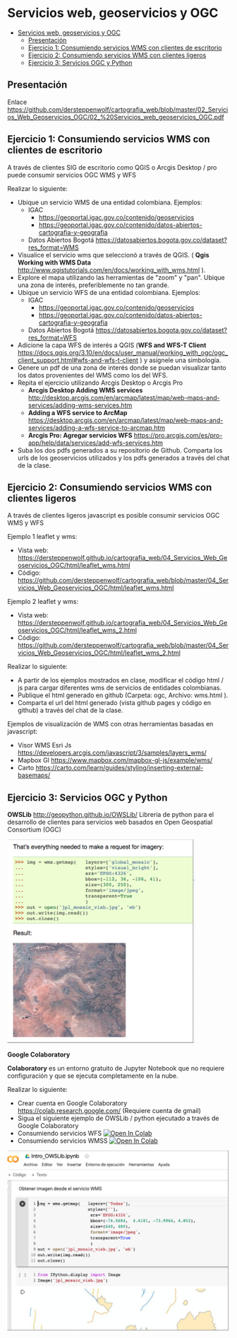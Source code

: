 # Servicios web, geoservicios y OGC

- [Servicios web, geoservicios y OGC](#servicios-web-geoservicios-y-ogc)
  - [Presentación](#presentaci%C3%B3n)
  - [Ejercicio 1: Consumiendo servicios WMS con clientes de escritorio](#ejercicio-1-consumiendo-servicios-wms-con-clientes-de-escritorio)
  - [Ejercicio 2: Consumiendo servicios WMS con clientes ligeros](#ejercicio-2-consumiendo-servicios-wms-con-clientes-ligeros)
  - [Ejercicio 3: Servicios OGC y Python](#ejercicio-3-servicios-ogc-y-python)

## Presentación

Enlace https://github.com/dersteppenwolf/cartografia_web/blob/master/02_Servicios_Web_Geoservicios_OGC/02_%20Servicios_web_geoservicios_OGC.pdf


## Ejercicio 1: Consumiendo servicios WMS con clientes de escritorio

A través de clientes SIG de escritorio como QGIS o Arcgis Desktop / pro puede consumir servicios OGC WMS y WFS

Realizar lo siguiente: 

- Ubique un servicio WMS de una entidad colombiana.  Ejemplos:
  - IGAC
    - https://geoportal.igac.gov.co/contenido/geoservicios 
    - https://geoportal.igac.gov.co/contenido/datos-abiertos-cartografia-y-geografia
  - Datos Abiertos Bogotá https://datosabiertos.bogota.gov.co/dataset?res_format=WMS
- Visualice el servicio wms que seleccionó a través de QGIS.  ( __Qgis Working with WMS Data__ http://www.qgistutorials.com/en/docs/working_with_wms.html  ).  
- Explore el mapa utilizando las herramientas de "zoom" y "pan". Ubique una zona de interés, preferiblemente no tan grande. 
- Ubique un servicio WFS de una entidad colombiana.  Ejemplos:
  - IGAC
    - https://geoportal.igac.gov.co/contenido/geoservicios 
    - https://geoportal.igac.gov.co/contenido/datos-abiertos-cartografia-y-geografia
  - Datos Abiertos Bogotá https://datosabiertos.bogota.gov.co/dataset?res_format=WFS
- Adicione la capa WFS de interés a QGIS (__WFS and WFS-T Client__  https://docs.qgis.org/3.10/en/docs/user_manual/working_with_ogc/ogc_client_support.html#wfs-and-wfs-t-client ) y asígnele una simbología.
- Genere un pdf de una zona de interés donde se puedan visualizar tanto los datos provenientes del WMS como los del WFS.
- Repita el ejercicio utilizando Arcgis Desktop o Arcgis Pro  
  - __Arcgis Desktop Adding WMS services__ http://desktop.arcgis.com/en/arcmap/latest/map/web-maps-and-services/adding-wms-services.htm 
  - __Adding a WFS service to ArcMap__ https://desktop.arcgis.com/en/arcmap/latest/map/web-maps-and-services/adding-a-wfs-service-to-arcmap.htm
  - __Arcgis Pro: Agregar servicios WFS__ https://pro.arcgis.com/es/pro-app/help/data/services/add-wfs-services.htm
- Suba los dos pdfs generados a su repositorio de Github. Comparta los urls de los geoservicios utilizados y los pdfs generados a través del chat de la clase.
  


## Ejercicio 2: Consumiendo servicios WMS con clientes ligeros

A través de clientes ligeros javascript es posible  consumir servicios OGC WMS y WFS

Ejemplo 1 leaflet y wms: 
- Vista web:  https://dersteppenwolf.github.io/cartografia_web/04_Servicios_Web_Geoservicios_OGC/html/leaflet_wms.html
- Código:  https://github.com/dersteppenwolf/cartografia_web/blob/master/04_Servicios_Web_Geoservicios_OGC/html/leaflet_wms.html

Ejemplo 2 leaflet y wms: 
- Vista web:  https://dersteppenwolf.github.io/cartografia_web/04_Servicios_Web_Geoservicios_OGC/html/leaflet_wms_2.html
- Código: https://github.com/dersteppenwolf/cartografia_web/blob/master/04_Servicios_Web_Geoservicios_OGC/html/leaflet_wms_2.html


Realizar lo siguiente: 
- A partir de los ejemplos mostrados en clase, modificar el código html / js  para cargar diferentes wms de servicios de entidades colombianas.
- Publique el html generado en github (Carpeta: ogc, Archivo: wms.html ). 
- Comparta el url del html generado (vista github pages y código en github)  a través del chat de la clase.

Ejemplos de visualización de WMS con otras herramientas basadas en javascript: 

- Visor WMS Esri Js https://developers.arcgis.com/javascript/3/samples/layers_wms/
- Mapbox Gl https://www.mapbox.com/mapbox-gl-js/example/wms/
- Carto https://carto.com/learn/guides/styling/inserting-external-basemaps/

## Ejercicio 3: Servicios OGC y Python

**OWSLib** 
http://geopython.github.io/OWSLib/ 
Librería de python para el desarrollo de clientes para servicios web basados en Open Geospatial Consortium (OGC) 

![img](img/OWSLib.png "img")

**Google Colaboratory**

**Colaboratory** es un entorno gratuito de Jupyter Notebook que no requiere configuración y que se ejecuta completamente en la nube.

Realizar lo siguiente: 
- Crear cuenta en Google Colaboratory https://colab.research.google.com/ (Requiere cuenta de gmail)
- Sigua el siguiente  ejemplo de OWSLib / python ejecutado a través de  Google Colaboratory  
- Consumiendo servicios WFS [![Open In Colab](https://colab.research.google.com/assets/colab-badge.svg)](https://colab.research.google.com/github/dersteppenwolf/cartografia_web/blob/master/04_Servicios_Web_Geoservicios_OGC/ejemplo_python_wfs.ipynb)
-  Consumiendo servicios WMSS [![Open In Colab](https://colab.research.google.com/assets/colab-badge.svg)](https://colab.research.google.com/github/dersteppenwolf/cartografia_web/blob/master/04_Servicios_Web_Geoservicios_OGC/ejemplo_wms.ipynb)



![img](img/colab.png "img")
